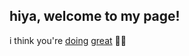 ## hiya, welcome to my page!

i think you're [doing](https://open.spotify.com/playlist/0cVJGrtY36vPxGrE534OUt) [great](https://open.spotify.com/playlist/20IsPPxApaMRK0QaPUeXg8) 💜💙
